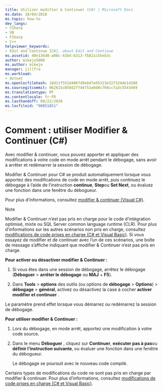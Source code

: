 ```yaml
---
title: Utiliser modifier & Continuer (C#) | Microsoft Docs
ms.date: 10/04/2018
ms.topic: how-to
dev_langs:
- CSharp
- VB
- FSharp
- C++
helpviewer_keywords:
- Edit and Continue [C#], about Edit and Continue
ms.assetid: 40e136d8-a08c-43bd-b313-fb821c55eb3c
author: mikejo5000
ms.author: mikejo
manager: jillfra
ms.workload:
- dotnet
ms.openlocfilehash: 18d11f552d486fd9ebd7a95323e327324de14108
ms.sourcegitcommit: 062615c058d2ff44751e8d0c704ccfa3c5543469
ms.translationtype: MT
ms.contentlocale: fr-FR
ms.lasthandoff: 09/22/2020
ms.locfileid: "90851851"
---
```

# <a name="how-to-use-edit-and-continue-c"></a>Comment : utiliser Modifier &amp; Continuer (C#)
Avec modifier & continuer, vous pouvez apporter et appliquer des modifications à votre code en mode arrêt pendant le débogage, sans avoir à arrêter et redémarrer la session de débogage.

Modifier & Continuer pour C# se produit automatiquement lorsque vous apportez des modifications de code en mode arrêt, puis continuez le débogage à l’aide de l’instruction **continue**, **Step**ou **Set Next**, ou évaluez une fonction dans une fenêtre du débogueur.

Pour plus d’informations, consultez [modifier & continuer (Visual C#)](../debugger/edit-and-continue-visual-csharp.md).

>[!NOTE]
>Modifier & Continuer n’est pas pris en charge pour le code d’intégration optimisé, mixte ou SQL Server common language runtime (CLR). Pour plus d’informations sur les autres scénarios non pris en charge, consultez [modifications de code prises en charge (C# et Visual Basic)](../debugger/supported-code-changes-csharp.md). Si vous essayez de modifier et de continuer avec l’un de ces scénarios, une boîte de message s’affiche indiquant que modifier & Continuer n’est pas pris en charge.

**Pour activer ou désactiver modifier & Continuer :**

1. Si vous êtes dans une session de débogage, arrêtez le débogage (**Déboguer**  >  **arrêter le débogage** ou **MAJ** + **F5**).

1. Dans **Tools**  >  **options** des outils (ou options de **débogage**  >  **Options**) > **débogage**  >  **général**, activez ou désactivez la case à cocher **activer modifier et continuer** .

Le paramètre prend effet lorsque vous démarrez ou redémarrez la session de débogage.

**Pour utiliser modifier & Continuer :**

1. Lors du débogage, en mode arrêt, apportez une modification à votre code source.

1. Dans le menu **Déboguer** , cliquez sur **Continuer**, **exécuter pas à pas**ou **définir l’instruction suivante**, ou évaluer une fonction dans une fenêtre du débogueur.

   Le débogage se poursuit avec le nouveau code compilé.

Certains types de modifications du code ne sont pas pris en charge par modifier & continuer. Pour plus d’informations, consultez [modifications de code prises en charge (C# et Visual Basic)](../debugger/supported-code-changes-csharp.md).
